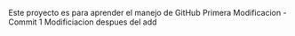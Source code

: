 Este proyecto es para aprender el manejo de GitHub
Primera Modificacion - Commit 1
Modificiacion despues del add
